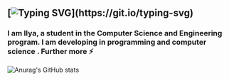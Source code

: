 ## [![Typing SVG](https://readme-typing-svg.demolab.com?font=Prosto+One&pause=1000&color=468EF7&background=3BD3FF00&width=435&lines=Hi+there%2CI+am+Ippoid+(Ilia).)](https://git.io/typing-svg)

### I am Ilya, a student in the Computer Science and Engineering program. I am developing in programming and computer science . Further more ⚡ 


![Anurag's GitHub stats](https://github-readme-stats.vercel.app/api?username=ippolid&show_icons=true&theme=transparent)

<!--
**Ippolid/Ippolid** is a ✨ _special_ ✨ repository because its `README.md` (this file) appears on your GitHub profile.

Here are some ideas to get you started:

- 🔭 I’m currently working on ...
- 🌱 I’m currently learning ...
- 👯 I’m looking to collaborate on ...
- 🤔 I’m looking for help with ...
- 💬 Ask me about ...
- 📫 How to reach me: ...
- 😄 Pronouns: ...
- ⚡ Fun fact: ...
-->

